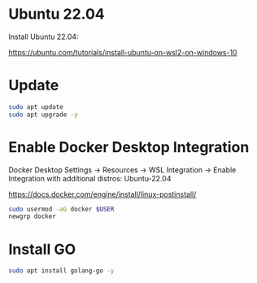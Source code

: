 # Ubuntu 22.04

Install Ubuntu 22.04:

https://ubuntu.com/tutorials/install-ubuntu-on-wsl2-on-windows-10


# Update

```bash
sudo apt update
sudo apt upgrade -y
```


# Enable Docker Desktop Integration

Docker Desktop
Settings 
-> Resources
-> WSL Integration 
-> Enable Integration with additional distros:
Ubuntu-22.04


https://docs.docker.com/engine/install/linux-postinstall/

```bash
sudo usermod -aG docker $USER
newgrp docker 
```

# Install GO

```bash
sudo apt install golang-go -y
```


